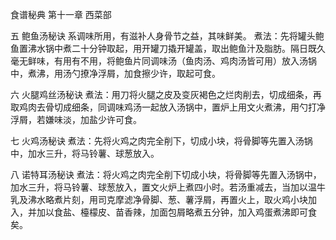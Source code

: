 食谱秘典 第十一章 西菜部

五 鲍鱼汤秘诀
系调味所用，有滋补人身骨节之益，其味鲜美。
煮法：先将罐头鲍鱼置沸水锅中煮二十分钟取起，用开罐刀撬开罐盖，取出鲍鱼汁及脂肪。隔日既久毫无鲜味，有用有不用，将鲍鱼片同调味汤（鱼肉汤、鸡肉汤皆可用）放入汤锅中，煮沸，用汤勺撩净浮屑，加食擦少许，取起可食。

六 火腿鸡丝汤秘诀
煮法：用刀将火腿之皮及变灰褐色之烂肉削去，切成细条，再取鸡肉去骨切成细条，同调味鸡汤一起放入汤锅中，置炉上用文火煮沸，用勺打净浮屑，若嫌味淡，加盐少许可食。

七 火鸡汤秘诀
煮法：先将火鸡之肉完全削下，切成小块，将骨脚等先置入汤锅中，加水三升，将马铃薯、球葱放入。

八 诺特耳汤秘诀
煮法：将火鸡之肉完全削下切成小块，将骨脚等先置入汤锅中，加水三升，将马铃薯、球葱放入，置文火炉上煮四小时。若汤重减去，当加以温牛乳及沸水略煮片刻，用司克摩滤净骨脚、葱、薯浮屑，再置火上，取火鸡小块加入，并加以食盐、檯檬皮、苗香辣，加面包屑略煮五分钟，加入鸡蛋煮沸即可食矣。